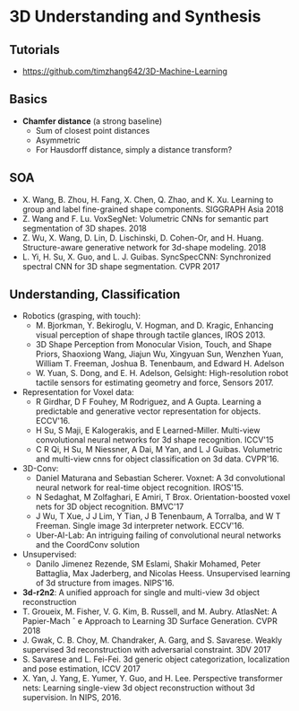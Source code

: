 # 3D Understanding and Synthesis

## Tutorials
- https://github.com/timzhang642/3D-Machine-Learning

## Basics
- **Chamfer distance** (a strong baseline)
	- Sum of closest point distances
	- Asymmetric
	- For Hausdorff distance, simply a distance transform?

## SOA
- X. Wang, B. Zhou, H. Fang, X. Chen, Q. Zhao, and K. Xu. Learning to group and label fine-grained shape components. SIGGRAPH Asia 2018
- Z. Wang and F. Lu. VoxSegNet: Volumetric CNNs for semantic part segmentation of 3D shapes. 2018
- Z. Wu, X. Wang, D. Lin, D. Lischinski, D. Cohen-Or, and H. Huang. Structure-aware generative network for 3d-shape modeling. 2018
- L. Yi, H. Su, X. Guo, and L. J. Guibas. SyncSpecCNN: Synchronized spectral CNN for 3D shape segmentation. CVPR 2017	

## Understanding, Classification
- Robotics (grasping, with touch):
	- M. Bjorkman, Y. Bekiroglu, V. Hogman, and D. Kragic, Enhancing visual perception of shape through tactile glances, IROS 2013.
	- 3D Shape Perception from Monocular Vision, Touch, and Shape Priors, Shaoxiong Wang, Jiajun Wu, Xingyuan Sun, Wenzhen Yuan, William T. Freeman, Joshua B. Tenenbaum, and Edward H. Adelson
	- W. Yuan, S. Dong, and E. H. Adelson, Gelsight: High-resolution robot tactile sensors for estimating geometry and force, Sensors 2017.
- Representation for Voxel data:
	- R Girdhar, D F Fouhey, M Rodriguez, and A Gupta. Learning a predictable and generative vector representation for objects. ECCV'16.
	- H Su, S Maji, E Kalogerakis, and E Learned-Miller. Multi-view convolutional neural networks for 3d shape recognition. ICCV'15
	- C R Qi, H Su, M Niessner, A Dai, M Yan, and L J Guibas. Volumetric and multi-view cnns for object classification on 3d data. CVPR'16.
- 3D-Conv:
	- Daniel Maturana and Sebastian Scherer. Voxnet: A 3d convolutional neural network for real-time object recognition. IROS'15.
	- N Sedaghat, M Zolfaghari, E Amiri, T Brox. Orientation-boosted voxel nets for 3D object recognition. BMVC'17
	- J Wu, T Xue, J J Lim, Y Tian, J B Tenenbaum, A Torralba, and W T Freeman. Single image 3d interpreter network. ECCV'16.
	- Uber-AI-Lab: An intriguing failing of convolutional neural networks and the CoordConv solution
- Unsupervised:
	- Danilo Jimenez Rezende, SM Eslami, Shakir Mohamed, Peter Battaglia, Max Jaderberg, and Nicolas Heess. Unsupervised learning of 3d structure from images. NIPS'16.
- **3d-r2n2**: A unified approach for single and multi-view 3d object reconstruction
- T. Groueix, M. Fisher, V. G. Kim, B. Russell, and M. Aubry. AtlasNet: A Papier-Mach ˆ e Approach to Learning 3D Surface Generation. CVPR 2018
- J. Gwak, C. B. Choy, M. Chandraker, A. Garg, and S. Savarese. Weakly supervised 3d reconstruction with adversarial constraint. 3DV 2017
- S. Savarese and L. Fei-Fei. 3d generic object categorization, localization and pose estimation, ICCV 2017
- X. Yan, J. Yang, E. Yumer, Y. Guo, and H. Lee. Perspective transformer nets: Learning single-view 3d object reconstruction without 3d supervision. In NIPS, 2016.
